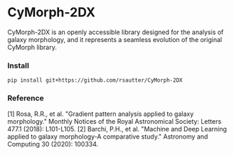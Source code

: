# CyMorph-2DX
CyMorph-2DX is an openly accessible library designed for the analysis of galaxy morphology, and it represents a seamless evolution of the original CyMorph library. 

### Install
    pip install git+https://github.com/rsautter/CyMorph-2DX

### Reference

[1] Rosa, R.R., et al. "Gradient pattern analysis applied to galaxy morphology." Monthly Notices of the Royal Astronomical Society: Letters 477.1 (2018): L101-L105.
[2] Barchi, P.H., et al. "Machine and Deep Learning applied to galaxy morphology-A comparative study." Astronomy and Computing 30 (2020): 100334.
